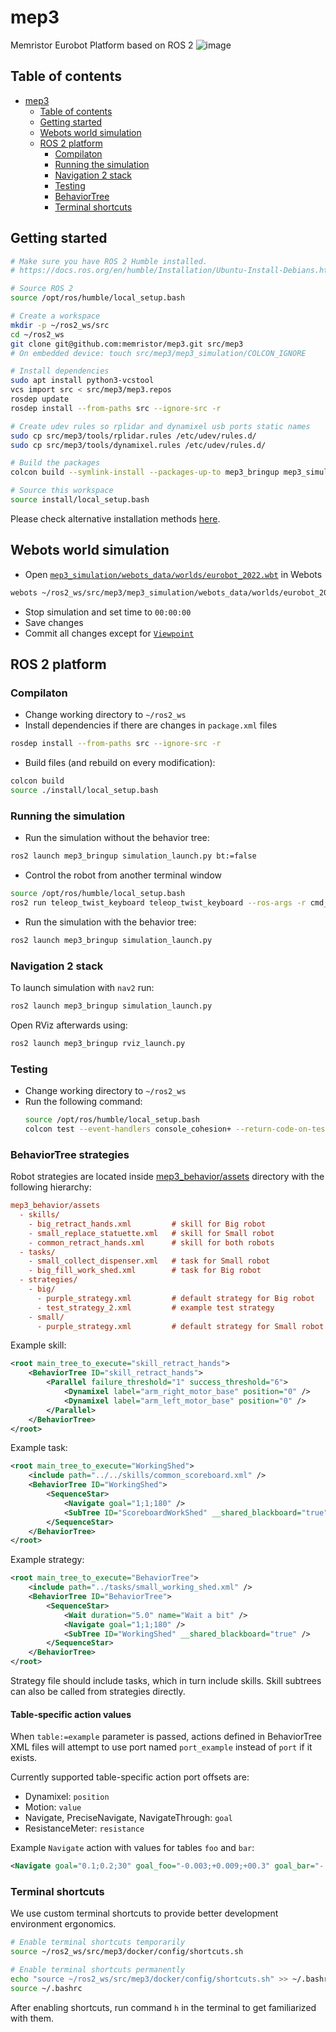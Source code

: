 # mep3
Memristor Eurobot Platform based on ROS 2
![image](https://user-images.githubusercontent.com/13640533/156475608-3f8c7692-c462-4a7d-8078-786c2713d709.png)

## Table of contents
- [mep3](#mep3)
  - [Table of contents](#table-of-contents)
  - [Getting started](#getting-started)
  - [Webots world simulation](#webots-world-simulation)
  - [ROS 2 platform](#ros-2-platform)
    - [Compilaton](#compilaton)
    - [Running the simulation](#running-the-simulation)
    - [Navigation 2 stack](#navigation-2-stack)
    - [Testing](#testing)
    - [BehaviorTree](#behaviortree)
    - [Terminal shortcuts](#terminal-shortcuts)

## Getting started

```sh
# Make sure you have ROS 2 Humble installed.
# https://docs.ros.org/en/humble/Installation/Ubuntu-Install-Debians.html

# Source ROS 2
source /opt/ros/humble/local_setup.bash

# Create a workspace
mkdir -p ~/ros2_ws/src
cd ~/ros2_ws
git clone git@github.com:memristor/mep3.git src/mep3
# On embedded device: touch src/mep3/mep3_simulation/COLCON_IGNORE

# Install dependencies
sudo apt install python3-vcstool
vcs import src < src/mep3/mep3.repos
rosdep update
rosdep install --from-paths src --ignore-src -r

# Create udev rules so rplidar and dynamixel usb ports static names
sudo cp src/mep3/tools/rplidar.rules /etc/udev/rules.d/
sudo cp src/mep3/tools/dynamixel.rules /etc/udev/rules.d/

# Build the packages
colcon build --symlink-install --packages-up-to mep3_bringup mep3_simulation --cmake-args -DCMAKE_BUILD_TYPE=RelWithDebInfo

# Source this workspace
source install/local_setup.bash
```

Please check alternative installation methods [here](./docker).

## Webots world simulation

- Open [`mep3_simulation/webots_data/worlds/eurobot_2022.wbt`](./mep3_simulation/webots_data/worlds/eurobot_2022.wbt) in Webots
```sh
webots ~/ros2_ws/src/mep3/mep3_simulation/webots_data/worlds/eurobot_2022.wbt
```
- Stop simulation and set time to `00:00:00`
- Save changes
- Commit all changes except for [`Viewpoint`](./mep3_simulation/webots_data/worlds/eurobot_2022.wbt#L5-L7)
## ROS 2 platform

### Compilaton

- Change working directory to `~/ros2_ws`
- Install dependencies if there are changes in `package.xml` files 
```sh
rosdep install --from-paths src --ignore-src -r
```
- Build files (and rebuild on every modification):
```sh
colcon build
source ./install/local_setup.bash
```

### Running the simulation
- Run the simulation without the behavior tree:
```sh
ros2 launch mep3_bringup simulation_launch.py bt:=false
```
- Control the robot from another terminal window
```sh
source /opt/ros/humble/local_setup.bash
ros2 run teleop_twist_keyboard teleop_twist_keyboard --ros-args -r cmd_vel:=big/cmd_vel
```
- Run the simulation with the behavior tree:
```sh
ros2 launch mep3_bringup simulation_launch.py
```

### Navigation 2 stack

To launch simulation with `nav2` run:
```sh
ros2 launch mep3_bringup simulation_launch.py
```

Open RViz afterwards using:
```sh
ros2 launch mep3_bringup rviz_launch.py
```

### Testing

- Change working directory to `~/ros2_ws`
- Run the following command:
  ```sh
  source /opt/ros/humble/local_setup.bash
  colcon test --event-handlers console_cohesion+ --return-code-on-test-failure
  ```

### BehaviorTree strategies

Robot strategies are located inside [mep3_behavior/assets](./mep3_behavior/assets)
directory with the following hierarchy:

```ini
mep3_behavior/assets
  - skills/
    - big_retract_hands.xml         # skill for Big robot
    - small_replace_statuette.xml   # skill for Small robot
    - common_retract_hands.xml      # skill for both robots
  - tasks/
    - small_collect_dispenser.xml   # task for Small robot
    - big_fill_work_shed.xml        # task for Big robot
  - strategies/
    - big/
      - purple_strategy.xml         # default strategy for Big robot
      - test_strategy_2.xml         # example test strategy
    - small/
      - purple_strategy.xml         # default strategy for Small robot
```

Example skill:
```xml
<root main_tree_to_execute="skill_retract_hands">
    <BehaviorTree ID="skill_retract_hands">
        <Parallel failure_threshold="1" success_threshold="6">
            <Dynamixel label="arm_right_motor_base" position="0" />
            <Dynamixel label="arm_left_motor_base" position="0" />
        </Parallel>
    </BehaviorTree>
</root>
```

Example task:
```xml
<root main_tree_to_execute="WorkingShed">
    <include path="../../skills/common_scoreboard.xml" />
    <BehaviorTree ID="WorkingShed">
        <SequenceStar>
            <Navigate goal="1;1;180" />
            <SubTree ID="ScoreboardWorkShed" __shared_blackboard="true" />
        </SequenceStar>
    </BehaviorTree>
</root>
```

Example strategy:
```xml
<root main_tree_to_execute="BehaviorTree">
    <include path="../tasks/small_working_shed.xml" />
    <BehaviorTree ID="BehaviorTree">
        <SequenceStar>
            <Wait duration="5.0" name="Wait a bit" />
            <Navigate goal="1;1;180" />
            <SubTree ID="WorkingShed" __shared_blackboard="true" />
        </SequenceStar>
    </BehaviorTree>
</root>
```

Strategy file should include tasks, which in turn include skills.
Skill subtrees can also be called from strategies directly.

#### Table-specific action values

When `table:=example` parameter is passed, actions defined in BehaviorTree XML files
will attempt to use port named `port_example` instead of `port` if it exists.

Currently supported table-specific action port offsets are:
- Dynamixel: `position`
- Motion: `value`
- Navigate, PreciseNavigate, NavigateThrough: `goal`
- ResistanceMeter: `resistance`

Example `Navigate` action with values for tables `foo` and `bar`:
```xml
<Navigate goal="0.1;0.2;30" goal_foo="-0.003;+0.009;+00.3" goal_bar="-.007;-0.01;+0.1" />
```

### Terminal shortcuts

We use custom terminal shortcuts to provide better development environment ergonomics.

```sh
# Enable terminal shortcuts temporarily
source ~/ros2_ws/src/mep3/docker/config/shortcuts.sh

# Enable terminal shortcuts permanently
echo "source ~/ros2_ws/src/mep3/docker/config/shortcuts.sh" >> ~/.bashrc
source ~/.bashrc
```

After enabling shortcuts, run command `h` in the terminal to get familiarized with them.
